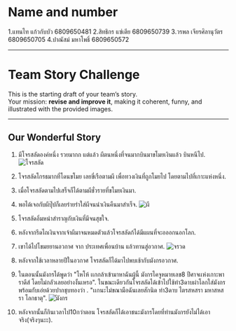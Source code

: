 # Name and number

1.แทนไท แก้วกับบัว 6809650481
2.สิทธิกร แซ่เตีย 6809650739
3.วรพล เจียรศิลานุวัตร 6809650705
4.ปาณัสม์ มหาโพธิ์ 6809650572

---
# Team Story Challenge

This is the starting draft of your team’s story.  
Your mission: **revise and improve it**, making it coherent, funny, and illustrated with the provided images.

---

## Our Wonderful Story

1. มีโจรสลัดองค์หนึ่ง รวยมากก แต่แล้ว ผีตนหนึ่งที่จนมากบินมาขโมยเงินแล้ว บินหนีไป.  
   ![โจรสลัด](/GitForTeamStory/img/pirate.png)

2. โจรสลัดโกรธมากที่โดนขโมย เลยขี่เรือตามผี เพื่อทวงเงินที่ถูกโมยไป โดยตามไปที่เกาะแห่งหนึ่ง.
   

3. เมื่อโจรสลัดตามไปเสร็จก็ได้ตามผีชั่วรายที่ขโมยเงินมา.

4. พอได้เจอกับผีปุ๊ปก็เลยร่ายรำใส่ผีจนนำเงินคืนมาสำเร็จ.
   ![ผี](/GitForTeamStory/img/ghost.png)

5. โจรสลัดอิ่มหนำสำราญกับเงินที่มีจนสุขใจ.

6. หลังจากรีดไถเงินจากเจ้าผีมาจนหมดตัวแล้วโจรสลัดก้ได้มีแผนที่จะอออกนอกโลก.

7. เขาได้ไปโขมยยานอวกาศ จาก ประเทศเพื่อนบ้าน แล้วทานสู่อวกาศ.
   ![จรวด](/GitForTeamStory/img/rocket.png)

8. หลังจากใช้เวลาหลายปีในอวกาศ โจรสลัดก็ได้มาไปพบเช้ากับมังกรอวกาศ. 

9. ในตอนนั้นมังกรได้พูดว่า "โหโห้ เเกกล้าเข้ามาหาฉันผู้นี้ มังกรไคจูหมายเลข8 ปีศาจเเห่งเกาะพาราดีส์ โดยไม่กลัวเลยอย่างงั้นเหรอ".
   ในขณะเดียวกันโจรสลัดได้เข้าไปใช้ท่า3ดาบผ่าโลกใส่มังกรพร้อมกับเอ่ยด้วยปากชุบทองว่า .
   "เเกนะไม่ขณามือฉันเลยสักนิด ท่า3ดาบ ไตรสหสรา มหาสหสรา โลกธาตุ".
   ![ัมังกร](/GitForTeamStory/img/dragon.png)

10. หลังจากนั้นก็กินเวลาไป10กว่าตอน โจรสลัดก็ได้เอาชนะมังกรโดยที่ท่านมังกรยังไม่ได้เอาจริง(จริงๆนะะ).
